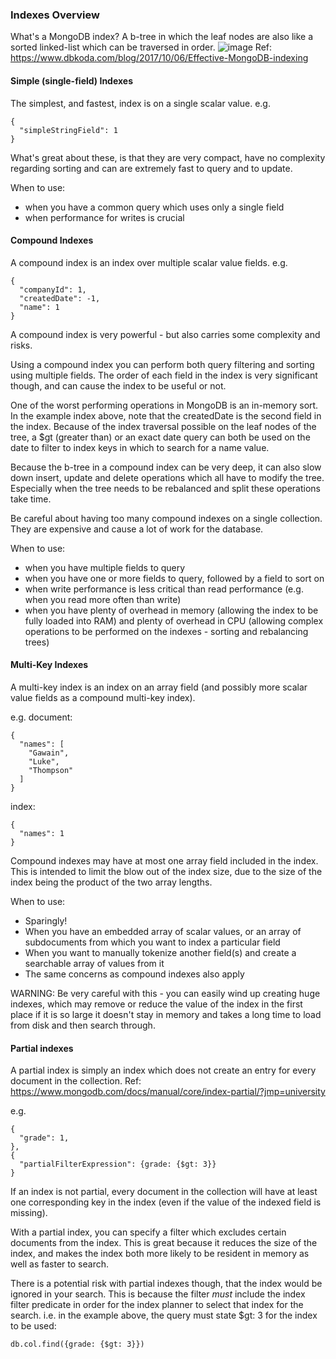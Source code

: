 ### Indexes Overview
What's a MongoDB index? A b-tree in which the leaf nodes are also like a sorted linked-list which can be traversed in order.
![image](https://user-images.githubusercontent.com/1756555/168875467-a6eaed01-5f3c-49ce-9d7d-5a3fdff8959a.png)
Ref: https://www.dbkoda.com/blog/2017/10/06/Effective-MongoDB-indexing

#### Simple (single-field) Indexes
The simplest, and fastest, index is on a single scalar value. e.g.  
```
{
  "simpleStringField": 1
}
```

What's great about these, is that they are very compact, have no complexity regarding sorting and can are extremely fast to query and to update.

When to use: 
- when you have a common query which uses only a single field
- when performance for writes is crucial


#### Compound Indexes
A compound index is an index over multiple scalar value fields. e.g.   
```
{
  "companyId": 1,
  "createdDate": -1,
  "name": 1
}
```

A compound index is very powerful - but also carries some complexity and risks. 

Using a compound index you can perform both query filtering and sorting using multiple fields. The order of each field in the index is very significant though, and can cause the index to be useful or not. 

One of the worst performing operations in MongoDB is an in-memory sort. In the example index above, note that the createdDate is the second field in the index. Because of the index traversal possible on the leaf nodes of the tree, a $gt (greater than) or an exact date query can both be used on the date to filter to index keys in which to search for a name value. 

Because the b-tree in a compound index can be very deep, it can also slow down insert, update and delete operations which all have to modify the tree. Especially when the tree needs to be rebalanced and split these operations take time.

Be careful about having too many compound indexes on a single collection. They are expensive and cause a lot of work for the database.

When to use:
- when you have multiple fields to query
- when you have one or more fields to query, followed by a field to sort on
- when write performance is less critical than read performance (e.g. when you read more often than write)
- when you have plenty of overhead in memory (allowing the index to be fully loaded into RAM) and plenty of overhead in CPU (allowing complex operations to be performed on the indexes - sorting and rebalancing trees)


#### Multi-Key Indexes
A multi-key index is an index on an array field (and possibly more scalar value fields as a compound multi-key index).

e.g. document:
```
{
  "names": [  
    "Gawain",
    "Luke",
    "Thompson"
  ]
}
```

index:
```
{
  "names": 1
}
```

Compound indexes may have at most one array field included in the index. This is intended to limit the blow out of the index size, due to 
the size of the index being the product of the two array lengths.

When to use:
- Sparingly!
- When you have an embedded array of scalar values, or an array of subdocuments from which you want to index a particular field
- When you want to manually tokenize another field(s) and create a searchable array of values from it
- The same concerns as compound indexes also apply

WARNING: Be very careful with this - you can easily wind up creating huge indexes, which may remove or reduce the value of the index in
the first place if it is so large it doesn't stay in memory and takes a long time to load from disk and then search through.


#### Partial indexes
A partial index is simply an index which does not create an entry for every document in the collection.
Ref: https://www.mongodb.com/docs/manual/core/index-partial/?jmp=university

e.g.
```
{
  "grade": 1,
},
{
  "partialFilterExpression": {grade: {$gt: 3}}
}
```

If an index is not partial, every document in the collection will have at least one corresponding key in the index (even if the value of 
the indexed field is missing).

With a partial index, you can specify a filter which excludes certain documents from the index. This is great because it reduces the size
of the index, and makes the index both more likely to be resident in memory as well as faster to search. 

There is a potential risk with partial indexes though, that the index would be ignored in your search. This is because the filter _must_
include the index filter predicate in order for the index planner to select that index for the search. 
i.e. in the example above, the query must state $gt: 3 for the index to be used:
```
db.col.find({grade: {$gt: 3}})
```





